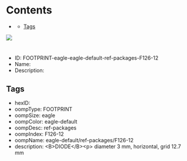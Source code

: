 



Contents
========

* [](#)
	* [Tags](#tags)
  
![][im]
# 

- ID: FOOTPRINT-eagle-eagle-default-ref-packages-F126-12
- Name: 
- Description: 

## Tags

- hexID: 
- oompType: FOOTPRINT
- oompSize: eagle
- oompColor: eagle-default
- oompDesc: ref-packages
- oompIndex: F126-12
- oompName: eagle-default/ref-packages/F126-12
- description: &lt;B&gt;DIODE&lt;/B&gt;&lt;p&gt;&#xD;
diameter 3 mm, horizontal, grid 12.7 mm



[im]: image.png
